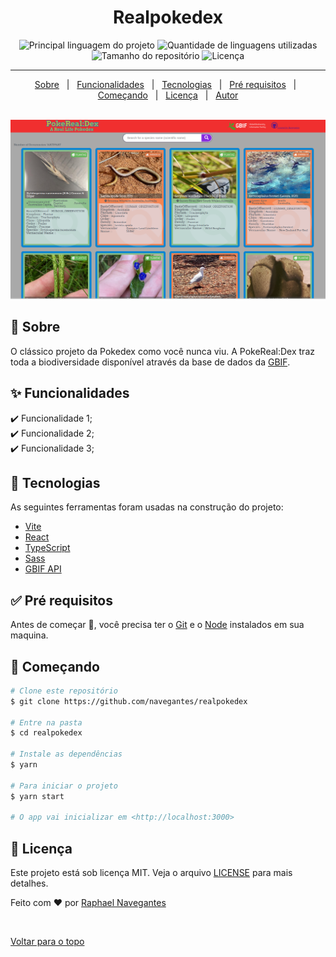 <h1 align="center">Realpokedex</h1>

<p align="center">
  <img alt="Principal linguagem do projeto" src="https://img.shields.io/github/languages/top/navegantes/realpokedex?color=56BEB8">

  <img alt="Quantidade de linguagens utilizadas" src="https://img.shields.io/github/languages/count/navegantes/realpokedex?color=56BEB8">

  <img alt="Tamanho do repositório" src="https://img.shields.io/github/repo-size/navegantes/realpokedex?color=56BEB8">

  <img alt="Licença" src="https://img.shields.io/github/license/navegantes/realpokedex?color=56BEB8">

  <!-- <img alt="Github issues" src="https://img.shields.io/github/issues/navegantes/realpokedex?color=56BEB8" /> -->

  <!-- <img alt="Github forks" src="https://img.shields.io/github/forks/navegantes/realpokedex?color=56BEB8" /> -->

  <!-- <img alt="Github stars" src="https://img.shields.io/github/stars/navegantes/realpokedex?color=56BEB8" /> -->
</p>

<!-- Status -->

<!-- <h4 align="center">
	🚧  PokeReal:dex 🚀 Em construção...  🚧
</h4>  -->

<hr>

<p align="center">
  <a href="#dart-sobre">Sobre</a> &#xa0; | &#xa0; 
  <a href="#sparkles-funcionalidades">Funcionalidades</a> &#xa0; | &#xa0;
  <a href="#rocket-tecnologias">Tecnologias</a> &#xa0; | &#xa0;
  <a href="#white_check_mark-pré-requisitos">Pré requisitos</a> &#xa0; | &#xa0;
  <a href="#checkered_flag-começando">Começando</a> &#xa0; | &#xa0;
  <a href="#memo-licença">Licença</a> &#xa0; | &#xa0;
  <a href="https://github.com/navegantes" target="_blank">Autor</a>
</p>

<br>

<div align="center" id="top"> 
  <img src="./public/PokeReal_Dex_screen.png" alt="PokeReal Dex" />
</div>

## :dart: Sobre

O clássico projeto da Pokedex como você nunca viu.
A PokeReal:Dex traz toda a biodiversidade disponível através da base de dados da [GBIF](https://www.gbif.org/developer/summary).

## :sparkles: Funcionalidades

:heavy_check_mark: Funcionalidade 1;\
:heavy_check_mark: Funcionalidade 2;\
:heavy_check_mark: Funcionalidade 3;

## :rocket: Tecnologias

As seguintes ferramentas foram usadas na construção do projeto:

- [Vite](https://vitejs.dev/)
- [React](https://pt-br.reactjs.org/)
- [TypeScript](https://www.typescriptlang.org/)
- [Sass](https://sass-lang.com/)
- [GBIF API](https://www.gbif.org/developer/summary)

## :white_check_mark: Pré requisitos

Antes de começar :checkered_flag:, você precisa ter o [Git](https://git-scm.com) e o [Node](https://nodejs.org/en/) instalados em sua maquina.

## :checkered_flag: Começando

```bash
# Clone este repositório
$ git clone https://github.com/navegantes/realpokedex

# Entre na pasta
$ cd realpokedex

# Instale as dependências
$ yarn

# Para iniciar o projeto
$ yarn start

# O app vai inicializar em <http://localhost:3000>
```

## :memo: Licença

Este projeto está sob licença MIT. Veja o arquivo [LICENSE](LICENSE.md) para mais detalhes.

Feito com :heart: por <a href="https://github.com/navegantes" target="_blank">Raphael Navegantes</a>

&#xa0;

<a href="#top">Voltar para o topo</a>
